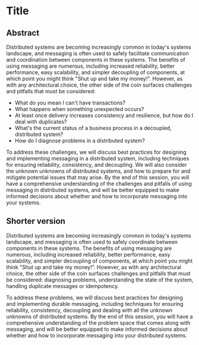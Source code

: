 # Title

## Abstract

Distributed systems are becoming increasingly common in today's systems landscape, and messaging is often used to safely facilitate communication and coordination between components in these systems. The benefits of using messaging are numerous, including increased reliability, better performance, easy scalability, and simpler decoupling of components, at which point you might think "Shut up and take my money!". However, as with any architectural choice, the other side of the coin surfaces challenges and pitfalls that must be considered:

- What do you mean I can't have transactions?
- What happens when something unexpected occurs?
- At least once delivery increases consistency and resilience, but how do I deal with duplicates?
- What's the current status of a business process in a decoupled, distributed system?
- How do I diagnose problems in a distributed system?

To address these challenges, we will discuss best practices for designing and implementing messaging in a distributed system, including techniques for ensuring reliability, consistency, and decoupling. We will also consider the unknown unknowns of distributed systems, and how to prepare for and mitigate potential issues that may arise. By the end of this session, you will have a comprehensive understanding of the challenges and pitfalls of using messaging in distributed systems, and will be better equipped to make informed decisions about whether and how to incorporate messaging into your systems.


## Shorter version

Distributed systems are becoming increasingly common in today's systems landscape, and messaging is often used to safely coordinate between components in these systems. The benefits of using messaging are numerous, including increased reliability, better performance, easy scalability, and simpler decoupling of components, at which point you might think "Shut up and take my money!". However, as with any architectural choice, the other side of the coin surfaces challenges and pitfalls that must be considered: diagnosing problems, understanding the state of the system, handling duplicate messages or idempotency.

To address these problems, we will discuss best practices for designing and implementing durable messaging, including techniques for ensuring reliability, consistency, decoupling and dealing with all the unknown unknowns of distributed systems. By the end of this session, you will have a comprehensive understanding of the problem space that comes along with messaging, and will be better equipped to make informed decisions about whether and how to incorporate messaging into your distributed systems.
